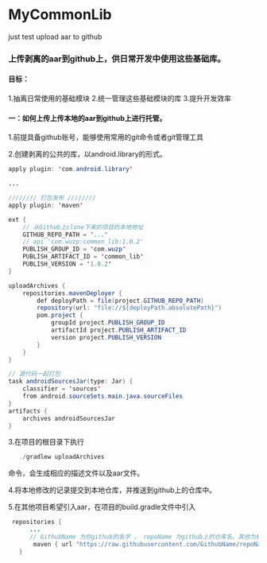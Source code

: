 # MyCommonLib
just test upload aar to github

### 上传剥离的aar到github上，供日常开发中使用这些基础库。

#### 目标：
  1.抽离日常使用的基础模块
  2.统一管理这些基础模块的库
  3.提升开发效率
  
#### 一：如何上传上传本地的aar到github上进行托管。

  1.前提具备github账号，能够使用常用的git命令或者git管理工具
  
  2.创建剥离的公共的库，以android.library的形式。
```java
apply plugin: 'com.android.library'

...

//////// 打包发布 ////////
apply plugin: 'maven'

ext {
    // 从Github上clone下来的项目的本地地址
    GITHUB_REPO_PATH = "..."
    // api 'com.wuzp:common_lib:1.0.2'
    PUBLISH_GROUP_ID = 'com.wuzp'
    PUBLISH_ARTIFACT_ID = 'common_lib'
    PUBLISH_VERSION = '1.0.2'
}

uploadArchives {
    repositories.mavenDeployer {
        def deployPath = file(project.GITHUB_REPO_PATH)
        repository(url: "file://${deployPath.absolutePath}")
        pom.project {
            groupId project.PUBLISH_GROUP_ID
            artifactId project.PUBLISH_ARTIFACT_ID
            version project.PUBLISH_VERSION
        }
    }
}

// 源代码一起打包
task androidSourcesJar(type: Jar) {
    classifier = 'sources'
    from android.sourceSets.main.java.sourceFiles
}
artifacts {
    archives androidSourcesJar
}
```
  3.在项目的根目录下执行 
```java
   ./gradlew uploadArchives
```
  命令，会生成相应的描述文件以及aar文件。
  
  4.将本地修改的记录提交到本地仓库，并推送到github上的仓库中。
  
  5.在其他项目希望引入aar，在项目的build.gradle文件中引入
 ```java
  repositories {
       ...
       // GithubName 为你github的名字 ， repoName 为github上的仓库名。其他为模版不变 
        maven { url "https://raw.githubusercontent.com/GithubName/repoName/master"
    }
 ```
